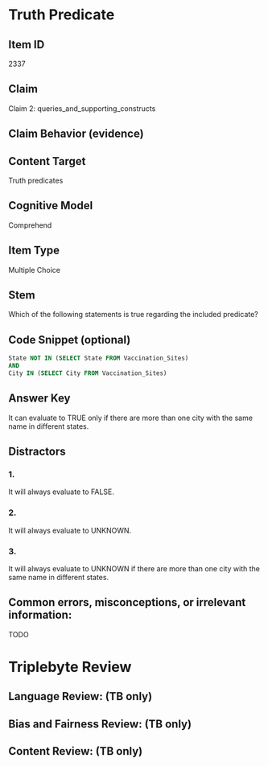 # Truth Predicate

## Item ID
2337

## Claim
Claim 2: queries_and_supporting_constructs

## Claim Behavior (evidence)

## Content Target
Truth predicates

## Cognitive Model
Comprehend

## Item Type
Multiple Choice

## Stem
Which of the following statements is true regarding the included predicate?

## Code Snippet (optional)
```SQL
State NOT IN (SELECT State FROM Vaccination_Sites) 
AND
City IN (SELECT City FROM Vaccination_Sites)
```

## Answer Key
It can evaluate to TRUE only if there are more than one city with the same name in different states.

## Distractors
### 1.
It will always evaluate to FALSE.

### 2.
It will always evaluate to UNKNOWN.

### 3.
It will always evaluate to UNKNOWN if there are more than one city with the same name in different states.

## Common errors, misconceptions, or irrelevant information:
TODO

# Triplebyte Review


## Language Review: (TB only)


## Bias and Fairness Review: (TB only)


## Content Review: (TB only)

